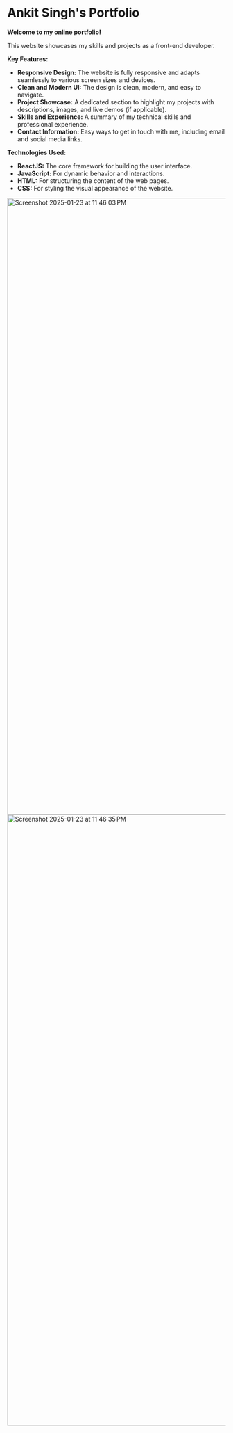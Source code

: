 # Ankit Singh's Portfolio

**Welcome to my online portfolio!**

This website showcases my skills and projects as a front-end developer. 






**Key Features:**

* **Responsive Design:** The website is fully responsive and adapts seamlessly to various screen sizes and devices.
* **Clean and Modern UI:** The design is clean, modern, and easy to navigate.
* **Project Showcase:** A dedicated section to highlight my projects with descriptions, images, and live demos (if applicable).
* **Skills and Experience:** A summary of my technical skills and professional experience.
* **Contact Information:** Easy ways to get in touch with me, including email and social media links.

**Technologies Used:**

* **ReactJS:** The core framework for building the user interface.
* **JavaScript:** For dynamic behavior and interactions.
* **HTML:** For structuring the content of the web pages.
* **CSS:** For styling the visual appearance of the website.
<img width="1418" alt="Screenshot 2025-01-23 at 11 46 03 PM" src="https://github.com/user-attachments/assets/9a28b4b8-af82-4cb6-9faa-2d5b69173c80" />
<img width="1406" alt="Screenshot 2025-01-23 at 11 46 35 PM" src="https://github.com/user-attachments/assets/c4e715a9-2150-4058-876f-52fa61c3bcce" />



